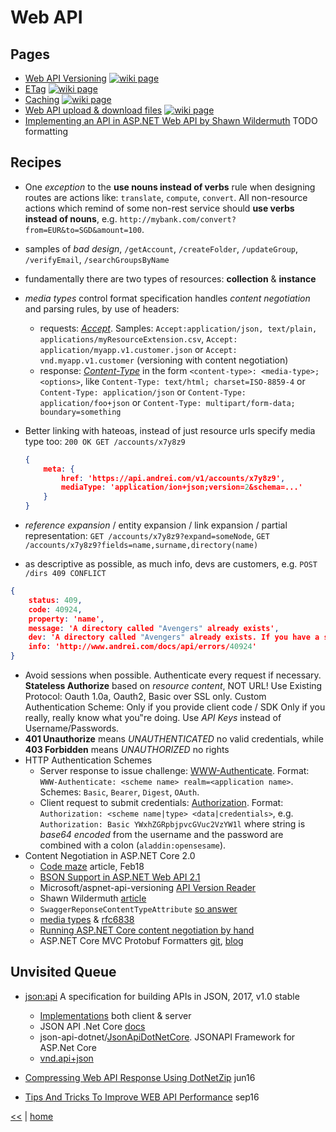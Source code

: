 # Web API

## Pages

- [Web API Versioning](webApiVersion.md) [![wiki page](https://img.shields.io/badge/wiki-page-green.svg)](webApiVersion.md)
- [ETag](etag.md) [![wiki page](https://img.shields.io/badge/wiki-page-green.svg)](etag.md)
- [Caching](cache.md) [![wiki page](https://img.shields.io/badge/wiki-page-green.svg)](cache.md)
- [Web API upload & download files](./webApiUpDownLoad.md) [![wiki page](https://img.shields.io/badge/wiki-page-green.svg)](./webApiUpDownLoad.md)
- [Implementing an API in ASP.NET Web API by Shawn Wildermuth](./webapi-asp-net-course.md) TODO formatting

## Recipes

- One _exception_ to the **use nouns instead of verbs** rule when designing routes are actions like: `translate`, `compute`, `convert`. All non-resource actions which remind of some non-rest service should **use verbs instead of nouns**, e.g. `http://mybank.com/convert?from=EUR&to=SGD&amount=100`.
- samples of _bad design_, `/getAccount`, `/createFolder`, `/updateGroup`, `/verifyEmail`, `/searchGroupsByName`
- fundamentally there are two types of resources: **collection** & **instance**
- _media types_ control format specification handles _content negotiation_ and parsing rules, by use of headers:
  - requests: [_Accept_](https://developer.mozilla.org/en-US/docs/Web/HTTP/Headers/Accept). Samples: `Accept:application/json, text/plain, applications/myResourceExtension.csv`, `Accept: application/myapp.v1.customer.json` or `Accept: vnd.myapp.v1.customer` (versioning with content negotiation)
  - response: [_Content-Type_](https://developer.mozilla.org/en-US/docs/Web/HTTP/Headers/Content-Type) in the form `<content-type>: <media-type>;<options>`, like `Content-Type: text/html; charset=ISO-8859-4` or `Content-Type: application/json` or `Content-Type: application/foo+json` or `Content-Type: multipart/form-data; boundary=something`
- Better linking with hateoas, instead of just resource urls specify media type too: `200 OK GET /accounts/x7y8z9`

    ```json
    {
        meta: {
            href: 'https://api.andrei.com/v1/accounts/x7y8z9',
            mediaType: 'application/ion+json;version=2&schema=...'
        }
    }
    ```

- _reference expansion_ / entity expansion / link expansion / partial representation: `GET /accounts/x7y8z9?expand=someNode`, `GET /accounts/x7y8z9?fields=name,surname,directory(name)`
- as descriptive as possible, as much info, devs are customers, e.g. `POST /dirs 409 CONFLICT`

```json
{
    status: 409,
    code: 40924,
    property: 'name',
    message: 'A directory called "Avengers" already exists',
    dev: 'A directory called "Avengers" already exists. If you have a stale cache, expire it.',
    info: 'http://www.andrei.com/docs/api/errors/40924'
}
```

- Avoid sessions when possible. Authenticate every request if necessary. **Stateless Authorize** based on _resource content_, NOT URL! Use Existing Protocol: Oauth 1.0a, Oauth2, Basic over SSL only. Custom Authentication Scheme: Only if you provide client code / SDK Only if you really, really know what you‟re doing. Use _API Keys_ instead of Username/Passwords.
- **401 Unauthorize** means _UNAUTHENTICATED_ no valid credentials, while **403 Forbidden** means _UNAUTHORIZED_ no rights
- HTTP Authentication Schemes 
  - Server response to issue challenge: [WWW-Authenticate](https://developer.mozilla.org/en-US/docs/Web/HTTP/Headers/WWW-Authenticate). Format: `WWW-Authenticate: <scheme name> realm=<application name>`. Schemes: `Basic`, `Bearer`, `Digest`, `OAuth`.
  - Client request to submit credentials: [Authorization](https://developer.mozilla.org/en-US/docs/Web/HTTP/Headers/Authorization). Format: `Authorization: <scheme name|type> <data|credentials>`, e.g. `Authorization: Basic YWxhZGRpbjpvcGVuc2VzYW1l` where string is _base64 encoded_ from the username and the password are combined with a colon (`aladdin:opensesame`).
- Content Negotiation in ASP.NET Core 2.0
  - [Code maze](https://code-maze.com/content-negotiation-dotnet-core/) article, Feb18
  - [BSON Support in ASP.NET Web API  2.1](https://docs.microsoft.com/en-us/aspnet/web-api/overview/formats-and-model-binding/bson-support-in-web-api-21)
  - Microsoft/aspnet-api-versioning [API Version Reader](https://github.com/Microsoft/aspnet-api-versioning/wiki/API-Version-Reader)
  - Shawn Wildermuth [article](https://wildermuth.com/2016/03/16/Content_Negotiation_in_ASP_NET_Core)
  - `SwaggerReponseContentTypeAttribute` [so answer](https://stackoverflow.com/questions/34990291/swashbuckle-swagger-how-to-annotate-content-types)
  - [media types](https://swagger.io/docs/specification/media-types/) & [rfc6838](https://tools.ietf.org/html/rfc6838)
  - [Running ASP.NET Core content negotiation by hand](https://www.strathweb.com/2018/09/running-asp-net-core-content-negotiation-by-hand/)
  - ASP.NET Core MVC Protobuf Formatters [git](https://github.com/damienbod/AspNetCoreMvcProtobufFormatters), [blog](https://damienbod.com/2017/06/30/using-protobuf-media-formatters-with-asp-net-core/)

## Unvisited Queue

- [json:api](http://jsonapi.org/) A specification for building APIs in JSON, 2017, v1.0 stable
  - [Implementations](http://jsonapi.org/implementations/) both client & server
  - JSON API .Net Core [docs](https://json-api-dotnet.github.io/#/)
  - json-api-dotnet/[JsonApiDotNetCore](https://github.com/json-api-dotnet/JsonApiDotNetCore). JSONAPI Framework for ASP.Net Core
  - [vnd.api+json](https://www.iana.org/assignments/media-types/application/vnd.api+json)

- [Compressing Web API Response Using DotNetZip](http://www.c-sharpcorner.com/article/compressing-web-api-response-to-using-dotnetzip/) jun16
- [Tips And Tricks To Improve WEB API Performance](http://www.c-sharpcorner.com/article/important-steps-to-increasing-web-api-performance/) sep16

[<<](../rest.md) | [home](../../README.md)
